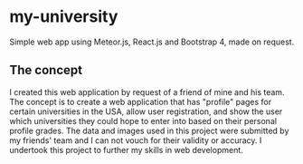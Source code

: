 # my-university
Simple web app using Meteor.js, React.js and Bootstrap 4, made on request.

## The concept
I created this web application by request of a friend of mine and his team. The concept is to create a web application that has "profile" pages for certain universities in the USA, allow user registration, and show the user which universities they could hope to enter into based on their personal profile grades. The data and images used in this project were submitted by my friends' team and I can not vouch for their validity or accuracy. I undertook this project to further my skills in web development.
